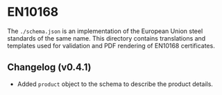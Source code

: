 # EN10168

The `./schema.json` is an implementation of the European Union steel standards of the same name. This directory contains translations and templates used for validation and PDF rendering of EN10168 certificates.

## Changelog (v0.4.1)

- Added `product` object to the schema to describe the product details.
